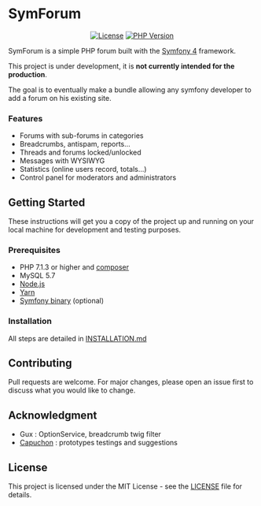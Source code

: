 # SymForum
<p align="center">
<a href="https://opensource.org/licenses/MIT"><img src="https://img.shields.io/badge/License-MIT-yellow.svg" alt="License"></a>
  <a href="#"><img src="https://img.shields.io/badge/php-%5E7.1.3-blue" alt="PHP Version"></a>
</p>

SymForum is a simple PHP forum built with the [Symfony 4](https://symfony.com/) framework.

This project is under development, it is **not currently intended for the production**.

The goal is to eventually make a bundle allowing any symfony developer to add a forum on his existing site.

### Features
- Forums with sub-forums in categories
- Breadcrumbs, antispam, reports...
- Threads and forums locked/unlocked
- Messages with WYSIWYG
- Statistics (online users record, totals...)
- Control panel for moderators and administrators

## Getting Started
These instructions will get you a copy of the project up and running on your local machine for development and testing purposes.

### Prerequisites
- PHP 7.1.3 or higher and [composer](https://getcomposer.org/)
- MySQL 5.7
- [Node.js](https://nodejs.org/en/)
- [Yarn](https://yarnpkg.com/lang/en/)
- [Symfony binary](https://github.com/symfony/cli) (optional)


### Installation
All steps are detailed in [INSTALLATION.md](INSTALLATION.md)

## Contributing
Pull requests are welcome. For major changes, please open an issue first to discuss what you would like to change.

## Acknowledgment
- Gux : OptionService, breadcrumb twig filter
- [Capuchon](https://github.com/rampinflorian) : prototypes testings and suggestions

## License
This project is licensed under the MIT License - see the [LICENSE](LICENSE) file for details.
